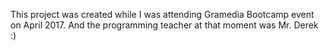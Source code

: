 This project was created while I was attending Gramedia Bootcamp event on April 2017. And the programming teacher at that moment was Mr. Derek :)
